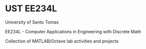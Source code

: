 # UST EE234L
<p>University of Santo Tomas</p>
<p>EE234L - Computer Applications in Engineering with Discrete Math</p>
<p>Collection of MATLAB/Octave lab activities and projects</p>
